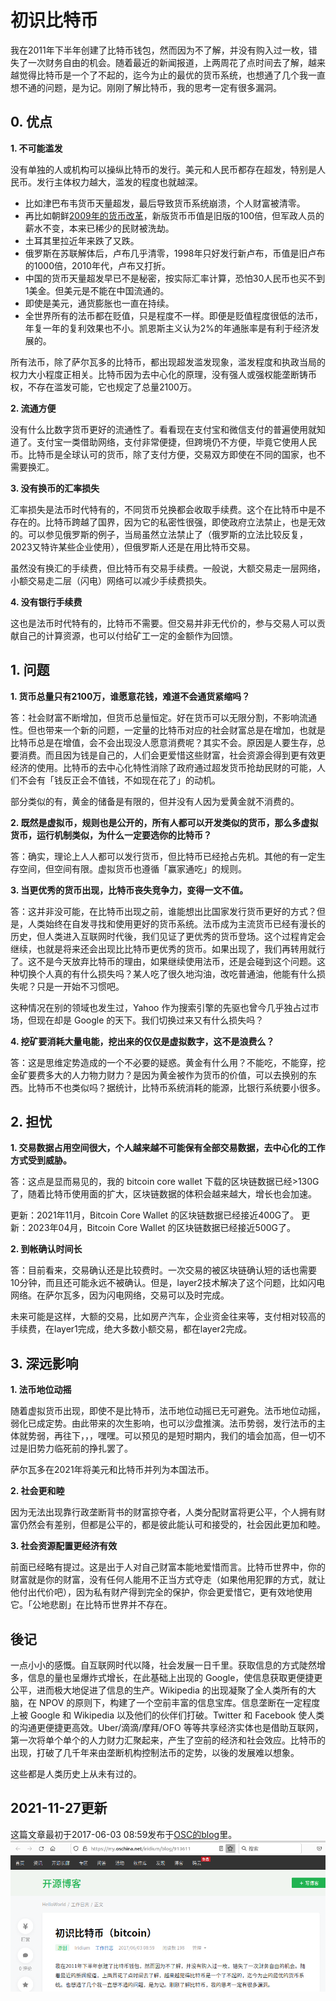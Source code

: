 # 初识比特币

我在2011年下半年创建了比特币钱包，然而因为不了解，并没有购入过一枚，错失了一次财务自由的机会。随着最近的新闻报道，上两周花了点时间去了解，越来越觉得比特币是一个了不起的，迄今为止的最优的货币系统，也想通了几个我一直想不通的问题，是为记。刚刚了解比特币，我的思考一定有很多漏洞。

## 0. 优点

**1. 不可能滥发**

没有单独的人或机构可以操纵比特币的发行。美元和人民币都存在超发，特别是人民币。发行主体权力越大，滥发的程度也就越深。

- 比如津巴布韦货币天量超发，最后导致货币系统崩溃，个人财富被清零。
- 再比如朝鲜[2009年的货币改革](https://zh.wikipedia.org/wiki/2009%E5%B9%B4%E6%9C%9D%E9%B2%9C%E8%B4%A7%E5%B8%81%E6%94%B9%E9%9D%A9)，新版货币币值是旧版的100倍，但军政人员的薪水不变，本来已稀少的民财被洗劫。
- 土耳其里拉近年来跌了又跌。
- 俄罗斯在苏联解体后，卢布几乎清零，1998年只好发行新卢布，币值是旧卢布的1000倍，2010年代，卢布又打折。
- 中国的货币天量超发早已不是秘密，按实际汇率计算，恐怕30人民币也买不到1美金。但美元是不能在中国流通的。
- 即使是美元，通货膨胀也一直在持续。
- 全世界所有的法币都在贬值，只是程度不一样。即便是贬值程度很低的法币，年复一年的复利效果也不小。凯恩斯主义认为2%的年通胀率是有利于经济发展的。

所有法币，除了萨尔瓦多的比特币，都出现超发滥发现象，滥发程度和执政当局的权力大小程度正相关。比特币因为去中心化的原理，没有强人或强权能垄断铸币权，不存在滥发可能，它也规定了总量2100万。

**2. 流通方便**

没有什么比数字货币更好的流通性了。看看现在支付宝和微信支付的普遍使用就知道了。支付宝一类借助网络，支付非常便捷，但跨境仍不方便，毕竟它使用人民币。比特币是全球认可的货币，除了支付方便，交易双方即使在不同的国家，也不需要换汇。

**3. 没有换币的汇率损失**

汇率损失是法币时代特有的，不同货币兑换都会收取手续费。这个在比特币中是不存在的。比特币跨越了国界，因为它的私密性很强，即使政府立法禁止，也是无效的。可以参见俄罗斯的例子，当局虽然立法禁止了（俄罗斯的立法比较反复，2023又特许某些企业使用），但俄罗斯人还是在用比特币交易。

虽然没有换汇的手续费，但比特币有交易手续费。一般说，大额交易走一层网络，小额交易走二层（闪电）网络可以减少手续费损失。

**4. 没有银行手续费**

这也是法币时代特有的，比特币不需要。但交易并非无代价的，参与交易人可以贡献自己的计算资源，也可以付给矿工一定的金额作为回馈。

## 1. 问题

**1. 货币总量只有2100万，谁愿意花钱，难道不会通货紧缩吗？**

答：社会财富不断增加，但货币总量恒定。好在货币可以无限分割，不影响流通性。但也带来一个新的问题，一定量的比特币对应的社会财富总是在增加，也就是比特币总是在增值，会不会出现没人愿意消费呢？其实不会。原因是人要生存，总要消费。而且因为钱是自己的，人们会更爱惜这些财富，社会资源会得到更有效更经济的使用。比特币的去中心化特性消除了政府通过超发货币抢劫民财的可能，人们不会有「钱反正会不值钱，不如现在花了」的动机。

部分类似的有，黄金的储备是有限的，但并没有人因为爱黄金就不消费的。

**2. 既然是虚拟币，规则也是公开的，所有人都可以开发类似的货币，那么多虚拟货币，运行机制类似，为什么一定要选你的比特币？**

答：确实，理论上人人都可以发行货币，但比特币已经抢占先机。其他的有一定生存空间，但空间有限。虚拟货币也遵循「赢家通吃」的规则。

**3. 当更优秀的货币出现，比特币丧失竞争力，变得一文不值。**

答：这并非没可能，在比特币出现之前，谁能想出比国家发行货币更好的方式？但是，人类始终在自发寻找和使用更好的货币系统。法币成为主流货币已经有漫长的历史，但人类进入互联网时代後，我们见证了更优秀的货币登场。这个过程肯定会继续，也就是将来还会出现比比特币更优秀的货币。如果出现了，我们再转用就行了。这不是今天放弃比特币的理由，如果继续使用法币，还是会碰到这个问题。这种切换个人真的有什么损失吗？某人吃了很久地沟油，改吃普通油，他能有什么损失呢？只是一开始不习惯吧。

这种情况在别的领域也发生过，Yahoo 作为搜索引擎的先驱也曾今几乎独占过市场，但现在却是 Google 的天下。我们切换过来又有什么损失吗？

**4. 挖矿要消耗大量电能，挖出来的仅仅是虚拟数字，这不是浪费么？**

答：这是思维定势造成的一个不必要的疑惑。黄金有什么用？不能吃，不能穿，挖金矿要费多大的人力物力财力？是因为黄金被作为货币的价值，可以去换别的东西。比特币不也类似吗？据统计，比特币系统消耗的能源，比银行系统要小很多。

## 2. 担忧

**1. 交易数据占用空间很大，个人越来越不可能保有全部交易数据，去中心化的工作方式受到威胁。**

答：这点是显而易见的，我的 bitcoin core wallet 下载的区块链数据已经>130G了，随着比特币使用面的扩大，区块链数据的体积会越来越大，增长也会加速。

更新：2021年11月，Bitcoin Core Wallet 的区块链数据已经接近400G了。
更新：2023年04月，Bitcoin Core Wallet 的区块链数据已经接近500G了。

**2. 到帐确认时间长**

答：目前看来，交易确认还是比较费时。一次交易的被区块链确认短的话也需要10分钟，而且还可能永远不被确认。但是，layer2技术解决了这个问题，比如闪电网络。在萨尔瓦多，因为闪电网络，交易可以及时完成。

未来可能是这样，大额的交易，比如房产汽车，企业资金往来等，支付相对较高的手续费，在layer1完成，绝大多数小额交易，都在layer2完成。

## 3. 深远影响

**1. 法币地位动摇**

随着虚拟货币出现，即使不是比特币，法币地位动摇已无可避免。法币地位动摇，弱化已成定势。由此带来的次生影响，也可以沙盘推演。法币势弱，发行法币的主体就势弱，再往下，，，嘿嘿。可以预见的是短时期内，我们的墙会加高，但一切不过是旧势力临死前的挣扎罢了。

萨尔瓦多在2021年将美元和比特币并列为本国法币。

**2. 社会更和睦**

因为无法出现靠行政垄断背书的财富掠夺者，人类分配财富将更公平，个人拥有财富仍然会有差别，但都是公平的，都是彼此能认可和接受的，社会因此更加和睦。

**3. 社会资源配置更经济有效**

前面已经略有提过。这是出于人对自己财富本能地爱惜而言。比特币世界中，你的财富就是你的财富，没有任何人能用不正当方式夺走（如果他用犯罪的方式，就让他付出代价吧），因为私有财产得到完全的保护，你会更爱惜它，更有效地使用它。「公地悲剧」在比特币世界并不存在。

## 後记

一点小小的感慨。自互联网时代以降，社会发展一日千里。获取信息的方式陡然增多，信息的量也呈爆炸式增长，在此基础上出现的 Google，使信息获取更便捷更公平，进而极大地促进了信息的生产。Wikipedia 的出现凝聚了全人类所有的大脑，在 NPOV 的原则下，构建了一个空前丰富的信息宝库。信息垄断在一定程度上被 Google 和 Wikipedia 以及他们的伙伴们打破。Twitter 和 Facebook 使人类的沟通更便捷更高效。Uber/滴滴/摩拜/OFO 等等共享经济实体也是借助互联网，第一次将单个单个的人力财力汇聚起来，产生了空前的经济和社会效应。比特币的出现，打破了几千年来由垄断机构控制法币的定势，以後的发展难以想象。

这些都是人类历史上从未有过的。

## 2021-11-27更新

这篇文章最初于2017-06-03 08:59发布于[OSC的blog](https://my.oschina.net/iridium/blog/913611)里。
![Screenshot of the blog](../images/2021-11-27-07-55-25-OSC-blog-btc.png)
